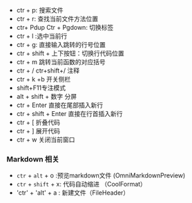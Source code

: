 * ctr + p: 搜索文件
* ctr + r: 查找当前文件方法位置
* ctr+ Pdup Ctr + Pgdown: 切换标签
* ctr + l :选中当前行
* ctr + g: 直接输入跳转的行号位置
* ctr + shift + 上下按钮：切换行代码位置
* ctr + m 跳转当前函数的对应括号
* ctr + / ctr+shift+/ 注释
* ctr + k +b 开关侧栏
* shift+F11专注模式
* alt + shift + 数字 分屏
* ctr + Enter 直接在尾部插入新行
* ctr + shift + Enter 直接在行首插入新行
* ctr + [ 折叠代码
* ctr + ] 展开代码
* ctr + w 关闭当前窗口


### Markdown 相关
* `ctr` + `alt` + o :预览markdown文件 (OmniMarkdownPreview)
* `ctr` + `shift` + x: 代码自动缩进 （CoolFormat）
* 'ctr' + 'alt' + a : 新建文件（FileHeader）